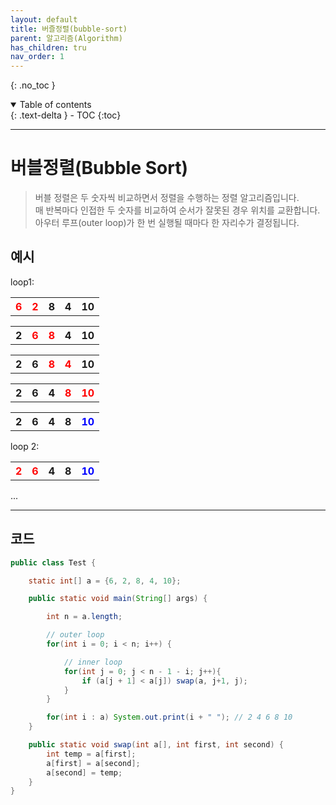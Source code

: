 ```yaml
---
layout: default
title: 버즐정렬(bubble-sort)
parent: 알고리즘(Algorithm)
has_children: tru
nav_order: 1
---
```

{: .no_toc }
<details open markdown="block">
  <summary>
    Table of contents
  </summary>
  {: .text-delta }
- TOC
{:toc}
</details>

---

# 버블정렬(Bubble Sort)

> 버블 정렬은 두 숫자씩 비교하면서 정렬을 수행하는 정렬 알고리즘입니다.  
매 반복마다 인접한 두 숫자를 비교하여 순서가 잘못된 경우 위치를 교환합니다.  
아우터 루프(outer loop)가 한 번 실행될 때마다 한 자리수가 결정됩니다.

## 예시
loop1:

<table>
  <tr>
    <th><span style="color:red;">6</span></th>
    <th><span style="color:red;">2</span></th>
    <th>8</th>
    <th>4</th>
    <th>10</th>
  </tr>
</table>

<table>
  <tr>
    <th>2</th>
    <th><span style="color:red;">6</span></th>
    <th><span style="color:red;">8</span></th>
    <th>4</th>
    <th>10</th>
  </tr>
</table>

<table>
  <tr>
    <th>2</th>
    <th>6</th>
    <th><span style="color:red;">8</span></th>
    <th><span style="color:red;">4</span></th>
    <th>10</th>
  </tr>
</table>

<table>
  <tr>
    <th>2</th>
    <th>6</th>
    <th>4</th>
    <th><span style="color:red;">8</span></th>
    <th><span style="color:red;">10</span></th>
  </tr>
</table>

<table>
  <tr>
    <th>2</th>
    <th>6</th>
    <th>4</th>
    <th>8</th>
    <th><span style="color:blue;">10</span></th>
  </tr>
</table>

loop 2:

<table>
  <tr>
    <th><span style="color:red;">2</span></th>
    <th><span style="color:red;">6</span></th>
    <th>4</th>
    <th>8</th>
    <th><span style="color:blue;">10</span></th>
  </tr>
</table>
...

---

## 코드
```java
public class Test {

    static int[] a = {6, 2, 8, 4, 10};

    public static void main(String[] args) {

        int n = a.length;

        // outer loop
        for(int i = 0; i < n; i++) {

            // inner loop
            for(int j = 0; j < n - 1 - i; j++){
                if (a[j + 1] < a[j]) swap(a, j+1, j);
            }
        }

        for(int i : a) System.out.print(i + " "); // 2 4 6 8 10
    }

    public static void swap(int a[], int first, int second) {
        int temp = a[first];
        a[first] = a[second];
        a[second] = temp;
    }
}

```
